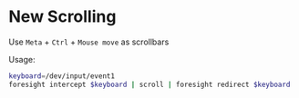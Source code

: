 # New Scrolling

Use `Meta` + `Ctrl` + `Mouse move` as scrollbars


Usage:

```bash
keyboard=/dev/input/event1
foresight intercept $keyboard | scroll | foresight redirect $keyboard 
```
